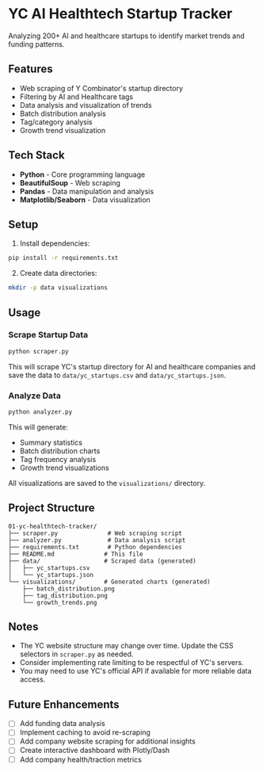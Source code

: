 # YC AI Healthtech Startup Tracker

Analyzing 200+ AI and healthcare startups to identify market trends and funding patterns.

## Features

- Web scraping of Y Combinator's startup directory
- Filtering by AI and Healthcare tags
- Data analysis and visualization of trends
- Batch distribution analysis
- Tag/category analysis
- Growth trend visualization

## Tech Stack

- **Python** - Core programming language
- **BeautifulSoup** - Web scraping
- **Pandas** - Data manipulation and analysis
- **Matplotlib/Seaborn** - Data visualization

## Setup

1. Install dependencies:
```bash
pip install -r requirements.txt
```

2. Create data directories:
```bash
mkdir -p data visualizations
```

## Usage

### Scrape Startup Data

```bash
python scraper.py
```

This will scrape YC's startup directory for AI and healthcare companies and save the data to `data/yc_startups.csv` and `data/yc_startups.json`.

### Analyze Data

```bash
python analyzer.py
```

This will generate:
- Summary statistics
- Batch distribution charts
- Tag frequency analysis
- Growth trend visualizations

All visualizations are saved to the `visualizations/` directory.

## Project Structure

```
01-yc-healthtech-tracker/
├── scraper.py              # Web scraping script
├── analyzer.py             # Data analysis script
├── requirements.txt        # Python dependencies
├── README.md              # This file
├── data/                  # Scraped data (generated)
│   ├── yc_startups.csv
│   └── yc_startups.json
└── visualizations/        # Generated charts (generated)
    ├── batch_distribution.png
    ├── tag_distribution.png
    └── growth_trends.png
```

## Notes

- The YC website structure may change over time. Update the CSS selectors in `scraper.py` as needed.
- Consider implementing rate limiting to be respectful of YC's servers.
- You may need to use YC's official API if available for more reliable data access.

## Future Enhancements

- [ ] Add funding data analysis
- [ ] Implement caching to avoid re-scraping
- [ ] Add company website scraping for additional insights
- [ ] Create interactive dashboard with Plotly/Dash
- [ ] Add company health/traction metrics
